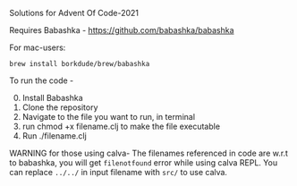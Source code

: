 Solutions for Advent Of Code-2021

Requires Babashka - https://github.com/babashka/babashka

For mac-users:

`brew install borkdude/brew/babashka`



To run the code -

0. Install Babashka
1. Clone the repository
2. Navigate to the file you want to run, in terminal
3. run chmod +x filename.clj to make the file executable
4. Run ./filename.clj


WARNING for those using calva-
The filenames referenced in code are w.r.t to babashka, you will get `filenotfound` error while using calva REPL. You can replace `../../` in input filename with `src/` to use calva.
